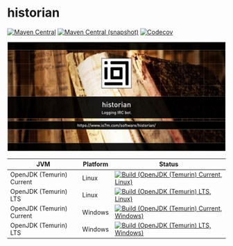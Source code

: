 historian
===

[![Maven Central](https://img.shields.io/maven-central/v/com.io7m.historian/com.io7m.historian.svg?style=flat-square)](http://search.maven.org/#search%7Cga%7C1%7Cg%3A%22com.io7m.historian%22)
[![Maven Central (snapshot)](https://img.shields.io/nexus/s/https/s01.oss.sonatype.org/com.io7m.historian/com.io7m.historian.svg?style=flat-square)](https://s01.oss.sonatype.org/content/repositories/snapshots/com/io7m/historian/)
[![Codecov](https://img.shields.io/codecov/c/github/io7m/historian.svg?style=flat-square)](https://codecov.io/gh/io7m/historian)

![historian](./src/site/resources/historian.jpg?raw=true)

| JVM | Platform | Status |
|-----|----------|--------|
| OpenJDK (Temurin) Current | Linux | [![Build (OpenJDK (Temurin) Current, Linux)](https://img.shields.io/github/actions/workflow/status/io7m/historian/main.linux.temurin.current.yml)](https://github.com/io7m/historian/actions?query=workflow%3Amain.linux.temurin.current)|
| OpenJDK (Temurin) LTS | Linux | [![Build (OpenJDK (Temurin) LTS, Linux)](https://img.shields.io/github/actions/workflow/status/io7m/historian/main.linux.temurin.lts.yml)](https://github.com/io7m/historian/actions?query=workflow%3Amain.linux.temurin.lts)|
| OpenJDK (Temurin) Current | Windows | [![Build (OpenJDK (Temurin) Current, Windows)](https://img.shields.io/github/actions/workflow/status/io7m/historian/main.windows.temurin.current.yml)](https://github.com/io7m/historian/actions?query=workflow%3Amain.windows.temurin.current)|
| OpenJDK (Temurin) LTS | Windows | [![Build (OpenJDK (Temurin) LTS, Windows)](https://img.shields.io/github/actions/workflow/status/io7m/historian/main.windows.temurin.lts.yml)](https://github.com/io7m/historian/actions?query=workflow%3Amain.windows.temurin.lts)|
